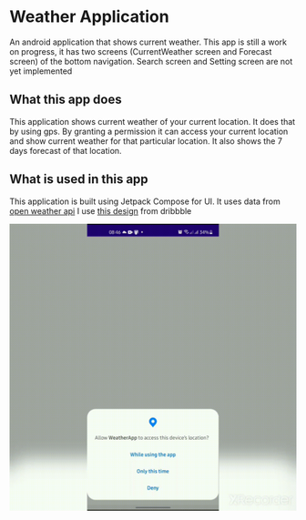 # Weather Application
An android application that shows current weather. This app is still a work on progress, it has two screens 
(CurrentWeather screen and Forecast screen) of the bottom navigation. Search screen and Setting screen are not yet implemented 

## What this app does
This application shows current weather of your current location.
It does that by using gps. By granting a permission it can access your current location and show current weather for that particular location.
It also shows the 7 days forecast of that location. 

## What is used in this app
This application is built using Jetpack Compose for UI.
It uses data from [open weather api](https://openweathermap.org/api) 
I use [this design](https://dribbble.com/shots/15736238-Weather-App-Design-Exploration) from dribbble


![Permission request](https://github.com/MagimbiJr/WeatherApp-JetpackCompose/blob/master/screenshot_1.gif)
